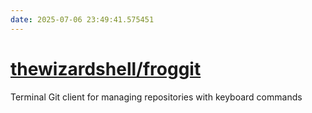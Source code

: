 ```yaml
---
date: 2025-07-06 23:49:41.575451
---
```


# [thewizardshell/froggit](https://github.com/thewizardshell/froggit)

Terminal Git client for managing repositories with keyboard commands